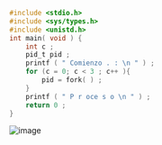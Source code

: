 ```c
#include <stdio.h>
#include <sys/types.h>
#include <unistd.h>
int main( void ) {
    int c ;
    pid_t pid ;
    printf ( " Comienzo . : \n " ) ;
    for (c = 0; c < 3 ; c++ ){
        pid = fork( ) ;
    }
    printf ( " P r oce s o \n " ) ;
    return 0 ;
}
```
![image](https://user-images.githubusercontent.com/55964635/200959403-ea68717d-d00d-48de-9d51-eec4709af340.png)
